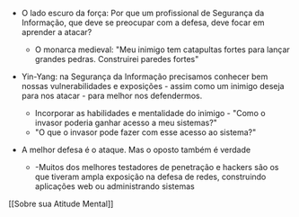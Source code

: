 
- O lado escuro da força: Por que um profissional de Segurança da Informação, que deve se preocupar com a defesa, deve focar em aprender a atacar?
	- O monarca medieval: "Meu inimigo tem catapultas fortes para lançar grandes pedras. Construirei paredes fortes"

- Yin-Yang: na Segurança da Informação precisamos conhecer bem nossas vulnerabilidades e exposições - assim como um inimigo deseja para nos atacar - para melhor nos defendermos.
	- Incorporar as habilidades e mentalidade do inimigo - "Como o invasor poderia ganhar acesso a meu sistemas?"
	- "O que o invasor pode fazer com esse acesso ao sistema?"

- A melhor defesa é o ataque. Mas o oposto também é verdade
	- -Muitos dos melhores testadores de penetração e hackers são os que tiveram ampla exposição na defesa de redes, construindo aplicações web ou administrando sistemas

[[Sobre sua Atitude Mental]]